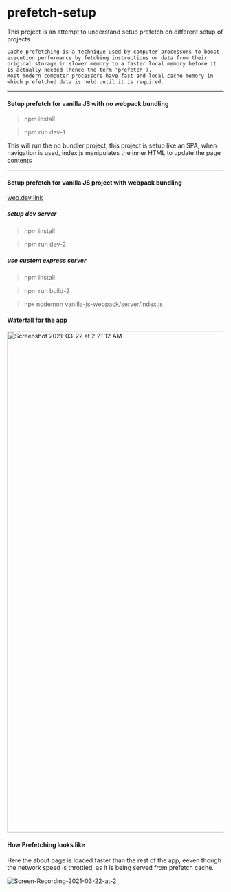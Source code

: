 # prefetch-setup

This project is an attempt to understand setup prefetch on different setup of projects

```
Cache prefetching is a technique used by computer processors to boost execution performance by fetching instructions or data from their original storage in slower memory to a faster local memory before it is actually needed (hence the term 'prefetch').
Most modern computer processors have fast and local cache memory in which prefetched data is held until it is required.
```

---

#### Setup prefetch for vanilla JS with no webpack bundling

> npm install

> npm run dev-1

This will run the no bundler project, this project is setup like an SPA,
when navigation is used, index.js manipulates the inner HTML to update the page contents

---

#### Setup prefetch for vanilla JS project with webpack bundling

[web.dev link](https://web.dev/link-prefetch/)

##### setup dev server

> npm install

> npm run dev-2

##### use custom express server

> npm install

> npm run build-2

> npx nodemon vanilla-js-webpack/server/index.js

#### Waterfall for the app

<img width="1163" alt="Screenshot 2021-03-22 at 2 21 12 AM" src="https://user-images.githubusercontent.com/19567362/111920785-f2f8ba80-8ab6-11eb-9d1e-a7a75020c982.png">


#### How Prefetching looks like

Here the about page is loaded faster than the rest of the app, eeven though
the network speed is throttled, as it is being served from prefetch cache.

![Screen-Recording-2021-03-22-at-2](https://user-images.githubusercontent.com/19567362/111920793-f9873200-8ab6-11eb-8b58-ff8ff835dfa6.gif)
